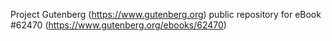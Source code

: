 Project Gutenberg (https://www.gutenberg.org) public repository for eBook #62470 (https://www.gutenberg.org/ebooks/62470)
